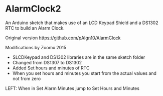 # AlarmClock2
An Arduino sketch that makes use of an LCD Keypad Shield and a DS1302 RTC to build an Alarm Clock.

 Original version
https://github.com/pAIgn10/AlarmClock

 Modifications by Zoomx 2015
 * SLCDKeypad and DS1302 libraries are in the same sketch folder
 * Changed from DS1307 to DS1302
 * Added Set hours and minutes of RTC
 * When you set hours and minutes you start from the actual values and not from zero

LEFT: When in Set Alarm Minutes jump to Set Hours and Minutes
